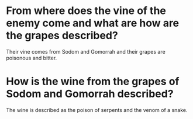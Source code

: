 # From where does the vine of the enemy come and what are how are the grapes described?

Their vine comes from Sodom and Gomorrah and their grapes are poisonous and bitter.

# How is the wine from the grapes of Sodom and Gomorrah described?

The wine is described as the poison of serpents and the venom of a snake.
